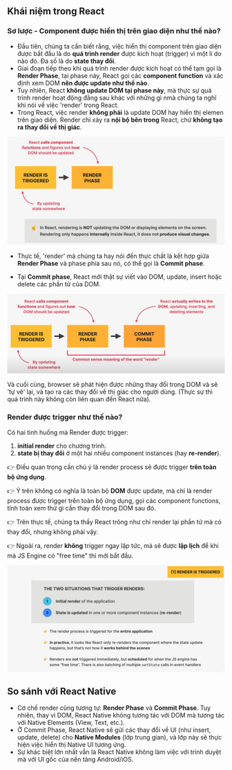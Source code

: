 ## Khái niệm trong React

### Sơ lược - Component được hiển thị trên giao diện như thế nào?

- Đầu tiên, chúng ta cần biết rằng, việc hiển thị component trên giao diện được bắt đầu là do **quá trình render** được kích hoạt (trigger) vì một lí do nào đó. Đa số là do **state thay đổi**.
- Giai đoạn tiếp theo khi quá trình render được kích hoạt có thể tạm gọi là **Render Phase**, tại phase này, React gọi các **component function** và xác định xem DOM **nên được update như thế nào**. 
- Tuy nhiên, React **không update DOM tại phase này**, mà thực sự quá trình render hoạt động đằng sau khác với những gì nmà chúng ta nghĩ khi nói về việc 'render' trong React.
- Trong React, việc render **không phải** là update DOM hay hiển thị elemen trên giao diện. Render chỉ xảy ra **nội bộ bên trong** React, chứ **không tạo ra thay đổi về thị giác**.
  
![alt text](image.png)

- Thực tế, 'render' mà chúng ta hay nói đến thực chất là kết hợp giữa **Render Phase** và phase phía sau nó, có thể gọi là **Commit phase**.

- Tại **Commit phase**, React mới thật sự viết vào DOM, update, insert hoặc delete các phần tử của DOM.

![alt text](image-1.png)

Và cuối cùng, browser sẽ phát hiện được những thay đổi trong DOM và sẽ 'tự vẽ' lại, và tạo ra các thay đổi về thị giác cho người dùng. (Thực sự thì quá trình này không còn liên quan đến React nữa).

### Render được trigger như thế nào?

Có hai tình huống mà Render được trigger:
1. **initial render** cho chương trình.
2. **state bị thay đổi** ở một hai nhiều component instances (hay **re-render**).

👉 Điều quan trọng cần chú ý là render process sẽ được trigger **trên toàn bộ ứng dụng**.

👉 Ý trên không có nghĩa là toàn bộ **DOM** được update, mà chỉ là render process được trigger trên toàn bộ ứng dụng, gọi các component functions, tính toán xem thứ gì cần thay đổi trong DOM sau đó.

👉 Trên thực tế, chúng ta thấy React trông như chỉ render lại phần tử mà có thay đổi, nhưng không phải vậy.

👉 Ngoài ra, render **không** trigger ngay lập tức, mà sẽ được **lập lịch** để khi mà JS Engine có "free time" thì mới bắt đầu.

![alt text](image-2.png)

## So sánh với React Native

- Cơ chế render cũng tương tự: **Render Phase** và **Commit Phase**. Tuy nhiên, thay vì DOM, React Native không tương tác với DOM mà tương tác với Native Elements (View, Text, etc.).
- Ở Commit Phase, React Native sẽ gửi các thay đổi về UI (như insert, update, delete) cho **Native Modules** (lớp trung gian), và lớp này sẽ thực hiện việc hiển thị Native UI tương ứng.
- Sự khác biệt lớn nhất vẫn là React Native không làm việc với trình duyệt mà với UI gốc của nền tảng Android/iOS.